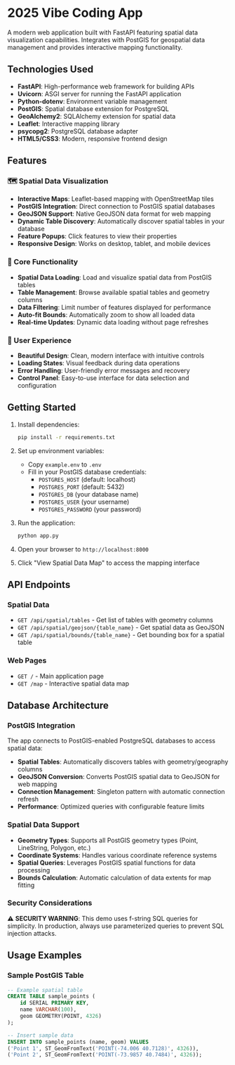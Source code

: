 # 2025 Vibe Coding App

A modern web application built with FastAPI featuring spatial data visualization capabilities. Integrates with PostGIS for geospatial data management and provides interactive mapping functionality.

## Technologies Used

-   **FastAPI**: High-performance web framework for building APIs
-   **Uvicorn**: ASGI server for running the FastAPI application
-   **Python-dotenv**: Environment variable management
-   **PostGIS**: Spatial database extension for PostgreSQL
-   **GeoAlchemy2**: SQLAlchemy extension for spatial data
-   **Leaflet**: Interactive mapping library
-   **psycopg2**: PostgreSQL database adapter
-   **HTML5/CSS3**: Modern, responsive frontend design

## Features

### 🗺️ Spatial Data Visualization

-   **Interactive Maps**: Leaflet-based mapping with OpenStreetMap tiles
-   **PostGIS Integration**: Direct connection to PostGIS spatial databases
-   **GeoJSON Support**: Native GeoJSON data format for web mapping
-   **Dynamic Table Discovery**: Automatically discover spatial tables in your database
-   **Feature Popups**: Click features to view their properties
-   **Responsive Design**: Works on desktop, tablet, and mobile devices

### 🎯 Core Functionality

-   **Spatial Data Loading**: Load and visualize spatial data from PostGIS tables
-   **Table Management**: Browse available spatial tables and geometry columns
-   **Data Filtering**: Limit number of features displayed for performance
-   **Auto-fit Bounds**: Automatically zoom to show all loaded data
-   **Real-time Updates**: Dynamic data loading without page refreshes

### 🎨 User Experience

-   **Beautiful Design**: Clean, modern interface with intuitive controls
-   **Loading States**: Visual feedback during data operations
-   **Error Handling**: User-friendly error messages and recovery
-   **Control Panel**: Easy-to-use interface for data selection and configuration

## Getting Started

1. Install dependencies:

    ```bash
    pip install -r requirements.txt
    ```

2. Set up environment variables:

    - Copy `example.env` to `.env`
    - Fill in your PostGIS database credentials:
        - `POSTGRES_HOST` (default: localhost)
        - `POSTGRES_PORT` (default: 5432)
        - `POSTGRES_DB` (your database name)
        - `POSTGRES_USER` (your username)
        - `POSTGRES_PASSWORD` (your password)

3. Run the application:

    ```bash
    python app.py
    ```

4. Open your browser to `http://localhost:8000`
5. Click "View Spatial Data Map" to access the mapping interface

## API Endpoints

### Spatial Data

-   `GET /api/spatial/tables` - Get list of tables with geometry columns
-   `GET /api/spatial/geojson/{table_name}` - Get spatial data as GeoJSON
-   `GET /api/spatial/bounds/{table_name}` - Get bounding box for a spatial table

### Web Pages

-   `GET /` - Main application page
-   `GET /map` - Interactive spatial data map

## Database Architecture

### PostGIS Integration

The app connects to PostGIS-enabled PostgreSQL databases to access spatial data:

-   **Spatial Tables**: Automatically discovers tables with geometry/geography columns
-   **GeoJSON Conversion**: Converts PostGIS spatial data to GeoJSON for web mapping
-   **Connection Management**: Singleton pattern with automatic connection refresh
-   **Performance**: Optimized queries with configurable feature limits

### Spatial Data Support

-   **Geometry Types**: Supports all PostGIS geometry types (Point, LineString, Polygon, etc.)
-   **Coordinate Systems**: Handles various coordinate reference systems
-   **Spatial Queries**: Leverages PostGIS spatial functions for data processing
-   **Bounds Calculation**: Automatic calculation of data extents for map fitting

### Security Considerations

⚠️ **SECURITY WARNING**: This demo uses f-string SQL queries for simplicity. In production, always use parameterized queries to prevent SQL injection attacks.

## Usage Examples

### Sample PostGIS Table

```sql
-- Example spatial table
CREATE TABLE sample_points (
    id SERIAL PRIMARY KEY,
    name VARCHAR(100),
    geom GEOMETRY(POINT, 4326)
);

-- Insert sample data
INSERT INTO sample_points (name, geom) VALUES 
('Point 1', ST_GeomFromText('POINT(-74.006 40.7128)', 4326)),
('Point 2', ST_GeomFromText('POINT(-73.9857 40.7484)', 4326));
```
